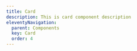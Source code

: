```yaml
---
title: Card
description: This is card component description
eleventyNavigation:
  parent: Components
  key: Card
  order: 4
---
```

